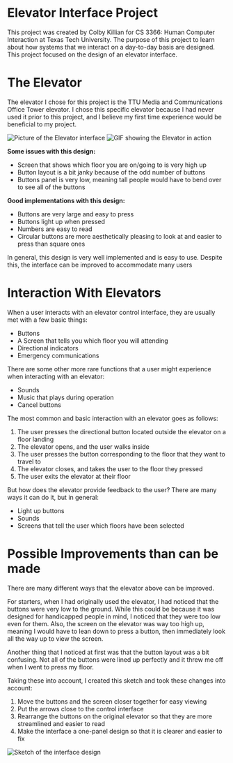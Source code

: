 # Elevator Interface Project
This project was created by Colby Killian for CS 3366: Human Computer Interaction at Texas Tech University. 
The purpose of this project to learn about how systems that we interact on a day-to-day basis are designed. This project focused on the design of an elevator interface.

# The Elevator
The elevator I chose for this project is the TTU Media and Communications Office Tower elevator. I chose this specific elevator because I had never used it prior to this project, and I believe my first time experience would be beneficial to my project.

![Picture of the Elevator interface](https://cdn.discordapp.com/attachments/749867033516179476/1018961617251217600/20220908_085924.jpg)
![GIF showing the Elevator in action](https://github.com/Killianbeast/P1.Colby.Killian/blob/main/elevator%20resized.gif)

**Some issues with this design:**

 - Screen that shows which floor you are on/going to is very high up
 - Button layout is a bit janky because of the odd number of buttons
 - Buttons panel is very low, meaning tall people would have to bend over to see all of the buttons

**Good implementations with this design:**

- Buttons are very large and easy to press
- Buttons light up when pressed
- Numbers are easy to read
- Circular buttons are more aesthetically pleasing to look at and easier to press than square ones

In general, this design is very well implemented and is easy to use. Despite this, the interface can be improved to accommodate many users

# Interaction With Elevators
When a user interacts with an elevator control interface, they are usually met with a few basic things:

- Buttons
- A Screen that tells you which floor you will attending 
- Directional indicators
- Emergency communications

There are some other more rare functions that a user might experience when interacting with an elevator:

- Sounds
- Music that plays during operation
- Cancel buttons

The most common and basic interaction with an elevator goes as follows:

 1. The user presses the directional button located outside the elevator on a floor landing 
 2. The elevator opens, and the user walks inside
 3. The user presses the button corresponding to the floor that they want to travel to
 4. The elevator closes, and takes the user to the floor they pressed
 5. The user exits the elevator at their floor

But how does the elevator provide feedback to the user? There are many ways it can do it, but in general:

- Light up buttons
- Sounds
- Screens that tell the user which floors have been selected

# Possible Improvements than can be made
There are many different ways that the elevator above can be improved.

For starters, when I had originally used the elevator, I had noticed that the buttons were very low to the ground. While this could be because it was designed for handicapped people in mind, I noticed that they were too low even for them. Also, the screen on the elevator was way too high up, meaning I would have to lean down to press a button, then immediately look all the way up to view the screen. 

Another thing that I noticed at first was that the button layout was a bit confusing. Not all of the buttons were lined up perfectly and it threw me off when I went to press my floor.

Taking these into account, I created this sketch and took these changes into account:

1. Move the buttons and the screen closer together for easy viewing
2. Put the arrows close to the control interface
3. Rearrange the buttons on the original elevator so that they are more streamlined and easier to read
4. Make the interface a one-panel design so that it is clearer and easier to fix

![Sketch of the interface design](https://cdn.discordapp.com/attachments/749867033516179476/1024841421552898058/20220928_193342.jpg)

